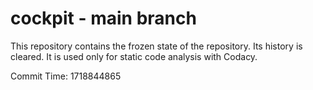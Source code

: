# cockpit - main branch

This repository contains the frozen state of the repository.
Its history is cleared. It is used only for static code
analysis with Codacy.

Commit Time: 1718844865